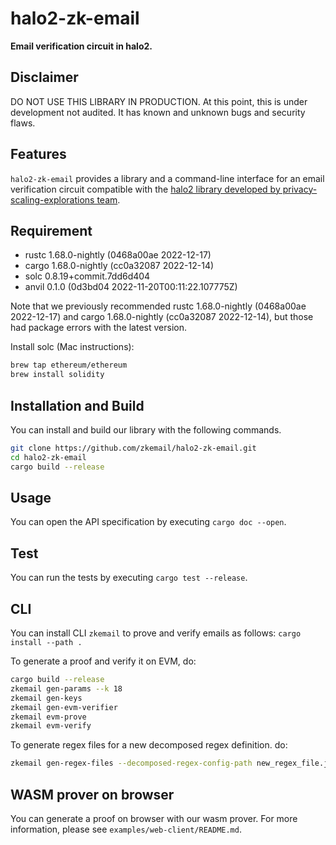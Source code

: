 # halo2-zk-email

**Email verification circuit in halo2.**

## Disclaimer
DO NOT USE THIS LIBRARY IN PRODUCTION. At this point, this is under development not audited. It has known and unknown bugs and security flaws.

## Features
`halo2-zk-email` provides a library and a command-line interface for an email verification circuit compatible with the [halo2 library developed by privacy-scaling-explorations team](https://github.com/privacy-scaling-explorations/halo2).

## Requirement
- rustc 1.68.0-nightly (0468a00ae 2022-12-17)
- cargo 1.68.0-nightly (cc0a32087 2022-12-14)
- solc 0.8.19+commit.7dd6d404
- anvil 0.1.0 (0d3bd04 2022-11-20T00:11:22.107775Z)

Note that we previously recommended rustc 1.68.0-nightly (0468a00ae 2022-12-17) and cargo 1.68.0-nightly (cc0a32087 2022-12-14), but those had package errors with the latest version.

Install solc (Mac instructions):
```bash
brew tap ethereum/ethereum
brew install solidity
```

## Installation and Build
You can install and build our library with the following commands.
```bash
git clone https://github.com/zkemail/halo2-zk-email.git
cd halo2-zk-email
cargo build --release
```

## Usage
You can open the API specification by executing `cargo doc --open`.

## Test
You can run the tests by executing `cargo test --release`.

## CLI
You can install CLI `zkemail` to prove and verify emails as follows:
`cargo install --path .`

To generate a proof and verify it on EVM, do:
```bash
cargo build --release
zkemail gen-params --k 18
zkemail gen-keys
zkemail gen-evm-verifier
zkemail evm-prove
zkemail evm-verify
```

To generate regex files for a new decomposed regex definition. do:
```bash
zkemail gen-regex-files --decomposed-regex-config-path new_regex_file.json --regex-files-prefix new_regex
```

## WASM prover on browser
You can generate a proof on browser with our wasm prover.
For more information, please see `examples/web-client/README.md`.
